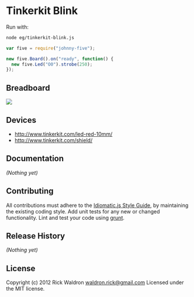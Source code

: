# Tinkerkit Blink

Run with:
```bash
node eg/tinkerkit-blink.js
```


```javascript
var five = require("johnny-five");

new five.Board().on("ready", function() {
  new five.Led("O0").strobe(250);
});


```

## Breadboard

<img src="https://raw.github.com/rwldrn/johnny-five/master/docs/breadboard/tinkerkit-blink.png">




## Devices

- http://www.tinkerkit.com/led-red-10mm/
- http://www.tinkerkit.com/shield/


## Documentation

_(Nothing yet)_









## Contributing
All contributions must adhere to the [Idiomatic.js Style Guide](https://github.com/rwldrn/idiomatic.js),
by maintaining the existing coding style. Add unit tests for any new or changed functionality. Lint and test your code using [grunt](https://github.com/cowboy/grunt).

## Release History
_(Nothing yet)_

## License
Copyright (c) 2012 Rick Waldron <waldron.rick@gmail.com>
Licensed under the MIT license.
